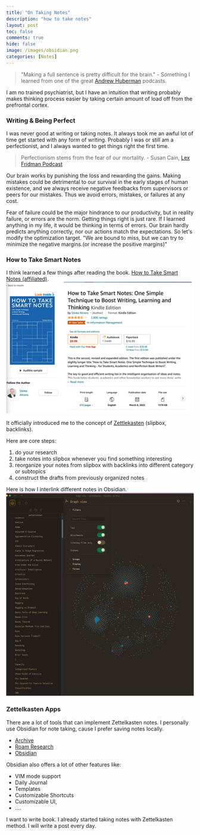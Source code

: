```yaml
---
title: "On Taking Notes"
description: "how to take notes"
layout: post
toc: false
comments: true
hide: false
image: /images/obsidian.png
categories: [Notes]
---
```





> "Making a full sentence is pretty difficult for the brain." - Something I learned from one of the great [Andrew Huberman](https://www.youtube.com/c/AndrewHubermanLab) podcasts.

I am no trained psychiatrist, but I have an intuition that writing probably makes thinking process easier 
by taking certain amount of load off from the prefrontal cortex.

### Writing & Being Perfect
I was never good at writing or taking notes. It always took me an awful lot of time get started with any form of writing.
Probably I was or still am a perfectionist, and I always wanted to get things right the first time.
> Perfectionism stems from the fear of our mortality. - Susan Cain, [Lex Fridman Podcast](https://www.youtube.com/c/lexfridman)

Our brain works by punishing the loss and rewarding the gains. 
Making mistakes could be detrimental to our survival in the early stages of human existence, 
and we always receive negative feedbacks from supervisors or peers for our mistakes. 
Thus we avoid errors, mistakes, or failures at any cost.

Fear of failure could be the major hindrance to our productivity, 
but in reality failure, or errors are the norm. Getting things right is just rare. 
If I learned anything in my life, it would be thinking in terms of errors.
Our brain hardly predicts anything correctly, nor our actions match the expectations. 
So let's modify the optimization target. "We are bound to miss, but we can try to minimize the negative margins.(or increase the positive margins)"


### How to Take Smart Notes
I think learned a few things after reading the book.
[How to Take Smart Notes (affiliated)](https://amzn.to/3RKNnYO).
[![](/images/books/how-to-take-smart-notes.png)](https://amzn.to/3RKNnYO)

It officially introduced me to the concept of [Zettlekasten](https://en.wikipedia.org/wiki/Zettelkasten) (slipbox, backlinks).

Here are core steps:
1. do your research
2. take notes into slipbox whenever you find something interesting
3. reorganize your notes from slipbox with backlinks into different category or subtopics
4. construct the drafts from previously organized notes

Here is how I interlink different notes in Obsidian. 
![](/images/obsidian.png "My Obsidian Notes")

### Zettelkasten Apps
There are a lot of tools that can implement Zettelkasten notes. I personally use Obsidian for note taking, cause I prefer saving notes locally. 
- [Archive](https://zettelkasten.de/posts/overview/)
- [Roam Research](https://roamresearch.com/)
- [Obsidian](https://obsidian.md/)

Obsidian also offers a lot of other features like:
- VIM mode support
- Daily Journal
- Templates
- Customizable Shortcuts
- Customizable UI, 
- ....


I want to write book. I already started taking notes with Zettelkasten method. 
I will write a post every day. 

